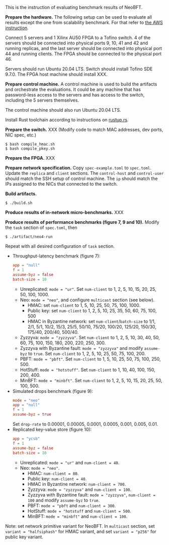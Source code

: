 This is the instruction of evaluating benchmark results of NeoBFT.

**Prepare the hardware.**
The following setup can be used to evaluate all results except the one from 
scalability benchmark.
For that refer to [the AWS instruction](./README-aws.md).

Connect 5 servers and 1 Xilinx AU50 FPGA to a Tofino switch.
4 of the servers should be connected into physical ports 9, 10, 41 and 42 and
running replicas, and the last server should be connected into physical port 44
and running clients.
The FPGA should be connected to the physical port 46.

Servers should run Ubuntu 20.04 LTS.
Switch should install Tofino SDE 9.7.0.
The FPGA host machine should install XXX.

**Prepare control machine.**
A control machine is used to build the artifacts and orchestrate the 
evaluations.
It could be any machine that has password-less access to the servers and has
access to the switch, including the 5 servers themselves.

The control machine should also run Ubuntu 20.04 LTS.

Install Rust toolchain according to instructions on [rustup.rs](https://rustup.rs/).

**Prepare the switch.**
XXX (Modify code to match MAC addresses, dev ports, NIC spec, etc.)

```
$ bash compile_hmac.sh
$ bash compile_pkey.sh
```

**Prepare the FPGA.**
XXX

**Prepare network specification.**
Copy `spec-example.toml` to `spec.toml`.
Update the `replica` and `client` sections.
The `control-host` and `control-user` should match the SSH setup of control
machine.
The `ip` should match the IPs assigned to the NICs that connected to the switch.

**Build artifacts.**
```
$ ./build.sh
```

**Produce results of in-network micro-benchmarks.**
XXX

**Produce results of performance benchmarks (figure 7, 9 and 10).**
Modify the `task` section of `spec.toml`, then
```
$ ./artifact/neo4-run
```

Repeat with all desired configuration of `task` section.

* Throughput-latency benchmark (figure 7):
  ```toml
  app = "null"
  f = 1
  assume-byz = false
  batch-size = 10
  ```
  * Unreplicated: `mode = "ur"`.
    Set `num-client` to 1, 2, 5, 10, 15, 20, 25, 50, 100, 1000.
  * Neo: `mode = "neo"`, and configure `multicast` section (see below).
    * HMAC: set `num-client` to 1, 5, 10, 25, 50, 75, 100, 1000.
    * Public key: set `num-client` to 1, 2, 5, 10, 25, 35, 50, 60, 75, 100, 500
    * HMAC in Byzantine network: set `num-client`/`batch-size` to 1/1, 2/1, 5/1, 
      10/2, 15/3, 25/5, 50/10, 75/20, 100/20, 125/20, 150/30, 175/40, 200/40, 
      500/40.
  * Zyzzyva: `mode = "zyzzyva"`.
    Set `num-client` to 1, 2, 5, 10, 30, 40, 50, 60, 75, 100, 150, 180, 200, 
    220, 250, 300.
  * Zyzzyva with Byzantine fault: `mode = "zyzzyva"` and modify `assume-byz` to
    `true`.
    Set `num-client` to 1, 2, 5, 10, 25, 50, 75, 100, 200.
  * PBFT: `mode = "pbft"`.
    Set `num-client` to 1, 5, 10, 25, 50, 75, 100, 250, 500.
  * HotStuff: `mode = "hotstuff"`.
    Set `num-client` to 1, 10, 40, 100, 150, 200, 400.
  * MinBFT: `mode = "minbft"`.
    Set `num-client` to 1, 2, 5, 10, 15, 20, 25, 50, 100, 500.
* Simulated drops benchmark (figure 9):
  ```toml
  mode = "neo"
  app = "null"
  f = 1
  assume-byz = true
  ```
  Set `drop-rate` to 0.00001, 0.00005, 0.0001, 0.0005, 0.001, 0.005, 0.01.
* Replicated key-value store (figure 10):
  ```toml
  app = "ycsb"
  f = 1
  assume-byz = false
  batch-size = 10
  ```
  * Unreplicated: `mode = "ur"` and `num-client = 40`.
  * Neo: `mode = "neo"`.
    * HMAC: `num-client = 80`.
    * Public key: `num-client = 40`.
    * HMAC in Byzantine network: `num-client = 700`.
    * Zyzzyva: `mode = "zyzzyva"` and `num-client = 100`.
    * Zyzzyva with Byzantine fault: `mode = "zyzzyva"`, `num-client = 100` and
      modify `assume-byz` to `true`.
    * PBFT: `mode = "pbft` and `num-client = 300`.
    * HotStuff: `mode = "hotstuff` and `num-client = 500`.
    * MinBFT: `mode = "minbft"` and `num-client = 100`.

Note: set network primitive variant for NeoBFT.
In `multicast` section, set `variant = "halfsiphash"` for HMAC variant, and set
`variant = "p256"` for public key variant.
